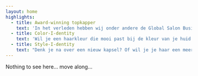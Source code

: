 ```yaml
---
layout: home
highlights:
  - title: Award-winning topkapper
    text: 'In het verleden hebben wij onder andere de Global Salon Business Award gewonnen en in 2013 de Coiffure Award. Kapsalon Koffijberg in Amsterdam staat al 40 jaar voor vakmanschap, creativiteit en vernieuwing op het gebied van kapsels, haarkleuringen en styling. Onze trendsettende kappers en kapsters blinken uit in technische vakkundigheid en in persoonlijke aandacht voor hun klanten.'
  - title: Color-I-dentity
    text: 'Wil je een haarkleur die mooi past bij de kleur van je huid of ogen? Wil je sterker of zakelijker overkomen? Of je geverfde haar laten uitgroeien naar je natuurlijke grijze haar, maar dan wel sprankelend en eigentijds? Aan de hand van een korte vragenlijst, moodboards en kleurkragen adviseren wij je een passende haarkleur die aansluit bij jouw lifestyle.'
  - title: Style-I-dentity
    text: "Denk je na over een nieuw kapsel? Of wil je je haar een meer eigentijdse look geven die past bij jouw lifestyle? Kom dan bij ons langs. \nWij staan bekend om de kwaliteit van onze knip- en kleurbehandelingen. Onze halfjaarlijkse nieuwe collecties zijn te zien in nationale en internationale vakbladen. Wij zorgen ervoor dat het nieuwe model en de kleur van je haar elkaar versterken en je uitstraling een nieuwe boost geven."
---
```


Nothing to see here... move along...